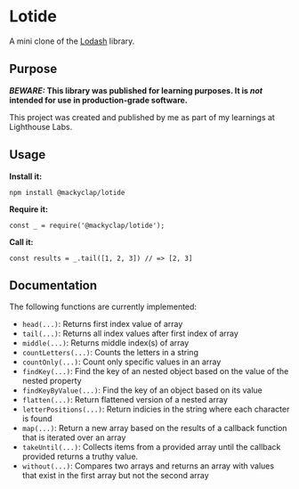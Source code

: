 # Lotide

A mini clone of the [Lodash](https://lodash.com) library.

## Purpose

**_BEWARE:_ This library was published for learning purposes. It is _not_ intended for use in production-grade software.**

This project was created and published by me as part of my learnings at Lighthouse Labs. 

## Usage

**Install it:**

`npm install @mackyclap/lotide`

**Require it:**

`const _ = require('@mackyclap/lotide');`

**Call it:**

`const results = _.tail([1, 2, 3]) // => [2, 3]`

## Documentation

The following functions are currently implemented:

* `head(...)`: Returns first index value of array
* `tail(...)`: Returns all index values after first index of array
* `middle(...)`: Returns middle index(s) of array
* `countLetters(...)`: Counts the letters in a string
* `countOnly(...)`: Count only specific values in an array
* `findKey(...)`: Find the key of an nested object based on the value of the nested property
* `findKeyByValue(...)`: Find the key of an object based on its value
* `flatten(...)`: Return flattened version of a nested array
* `letterPositions(...)`: Return indicies in the string where each character is found
* `map(...)`: Return a new array based on the results of a callback function that is iterated over an array
* `takeUntil(...)`: Collects items from a provided array until the callback provided returns a truthy value.
* `without(...)`: Compares two arrays and returns an array with values that exist in the first array but not the second array
